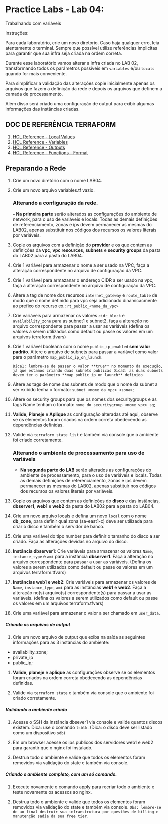 # Practice Labs - Lab 04: 

Trabalhando com variáveis

Instruções:

Para cada laboratório, crie um novo diretório. Caso haja qualquer erro, leia atentamente o terminal. Sempre que possível utilize referências implicitas para garantir que sua infra seja criada na ordem correta.

Durante esse laboratório vamos alterar a infra criada no LAB 02, transformando todos os parâmetros possíveis em `variables` e/ou `locals` quando for mais conveniente.

Para simplificar a validação das alterações copie inicialmente apenas os arquivos que fazem a definição da rede e depois os arquivos que definem a camada de processamento.

Além disso será criado uma configuração de output para exibir algumas informações das instâncias criadas. 

## DOC DE REFERÊNCIA TERRAFORM

1. [HCL Reference - Local Values](https://www.terraform.io/language/values/locals "HCL Reference - Local Values")
2. [HCL Reference - Variables](https://www.terraform.io/language/values/variables "HCL Reference - Variables")
3. [HCL Reference - Outputs](https://www.terraform.io/language/values/outputs "HCL Reference - Outputs")
4. [HCL Reference - Functions - Format](https://developer.hashicorp.com/terraform/language/functions/format "HCL Reference - Functions - Format")

## Preparando a Rede

1. Crie um novo diretório com o nome LAB04.

1. Crie um novo arquivo variables.tf vazio.

    ### Alterando a configuração da rede.

    **- Na primeira parte** serão alterados as configurações do ambiente de network, para o uso de variáveis e locals. Todas as demais definições de referenciamento, zonas e ips devem permanecer as mesmas do LAB02, apenas substituir nos códigos dos recursos os valores literais por variáveis.

1. Copie os arquivos com a definição do **provider** e os que contem as definições da **vpc**, **vpc resources**, **subnets** e **security groups** da pasta do LAB02 para a pasta do LAB04.

1. Crie 1 variável para armazenar o nome a ser usado na VPC, faça a alteração correspondente no arquivo de configuração da VPC.

1. Crie 1 variável para armazanar o endereço CIDR a ser usado na vpc, faça a alteração correspondente no arquivo de configuração da VPC.

1. Altere a tag de nome dos recursos `internet_gateway` e `route_table` de modo que o nome definido para vpc seja adicionado dinamicacmente ao prefixo do recurso ex.: `rt_public_<nome_da_vpc>`

1. Crie variáveis para armazenar os valores `cidr_block` e `availability_zone` para as subnet1 e subnet2, faça a alteração no arquivo correspondente para passar a usar as variáveis (defina os valores a serem utilizados como default ou passe os valores em um arquivos terraform.tfvars)

1. Crie 1 variável booleana com o nome `public_ip_enabled` **sem valor padrão**. Altere o arquivo de subnets para passar a variável como valor para o parâmetro `map_public_ip_on_launch`.

    `
    Dica1: lembre-se de passar o valor **true** no momento da execução, já que estamos criando duas subnets publicas
    Dica2: as duas subnets devem ter o parâmetro **map_public_ip_on_launch** definido
    `

1. Altere as tags de nome das subnets de modo que o nome da subnet a ser exibido tenha o formato: `subnet_<nome_da_vpc>_<zona>`;

1. Altere os security groups para que os nomes dos securitygroups e as tags Name tenham o formato: `nome_do_securitygroup_<nome_vpc>_sg`;

1. **Valide**, **Planeje** e **Aplique** as configuração alteradas até aqui, observe se os elementos foram criados na ordem correta obedecendo as dependências definidas.

1. Valide via `terraform state list` e também via console que o ambiente foi criado corretamente.

    ### Alterando o ambiente de processamento para uso de variáveis

    - **Na segunda parte do LAB** serão alterados as configurações do ambiente de processamento, para o uso de variáveis e locals. Todas as demais definições de referenciamento, zonas e ips devem permanecer as mesmas do LAB02, apenas substituir nos códigos dos recursos os valores literais por variáveis.

1. Copie os arquivos que contem as definições do **disco** e das instâncias, **dbserver1**, **web1** e **web2** da pasta do LAB02 para a pasta do LAB04.

1.  Crie um novo arquivo locals e defina um novo `local` com o nome **db_zone**, para definir qual zona (sa-east1-c) deve ser utilizada para criar o disco e também o servidor de banco.

1. Crie uma variável do tipo number para definir o tamanho do disco a ser criado. Faça as alterações devidas no arquivo do disco.

1.  **Instância dbserver1**: Crie variáveis para armazenar os valores `Name`, `instance_type` e `ami` para a instância **dbserver1**. Faça a alteração no arquivo correspondente para passar a usar as variáveis. (Defina os valores a serem utilizados como default ou passe os valores em um arquivos terraform.tfvars)

1. **Instâncias web1 e web2**: Crie variáveis para armazenar os valores de `Name`, `instance_type`, `ami` para as instâncias **web1** e **web2**. Faça a alteração no(s) arquivo(s) correspondente(s) para passar a usar as variáveis. (defina os valores a serem utilizados como default ou passe os valores em um arquivos terraform.tfvars)

1. Crie uma variável para armazenar o valor a ser chamado em `user_data`.

##### Criando os arquivos de output

1. Crie um novo arquivo de output que exiba na saída as seguintes informações para as 3 instâncias do ambiente:

- availability_zone;
- private_ip
- public_ip;

1. **Valide**, **planeje** e **aplique** as configurações observe se os elementos foram criados na ordem correta obedecendo as dependências definidas.

1. Valide via `terraform state` e também via console que o ambiente foi criado corretamente.

##### Validando o ambiente criado

1. Acesse o SSH da instância dbsever1 via console e valide quantos discos existem. Dica: use o comando `lsblk`. (Dica: o disco deve ser listado como um dispositivo `sdb`)

1. Em um browser acesse os ips públicos dos servidores web1 e web2 para garantir que o nginx foi instalado.

1. Destrua todo o ambiente e valide que todos os elementos foram removidos via validação do state e também via console.

##### Criando o ambiente completo, com um só comando.

1. Execute novamente o comando apply para recriar todo o ambiente e teste novamente os acessos ao nginx.

1. Destrua todo o ambiente e valide que todos os elementos foram removidos via validação do state e também via console.
`
Obs: lembre-se de ao final destruir sua infraestrutura por questões de billing e manutenção sadia da sua free tier.
`